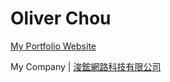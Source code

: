 <h1>Oliver Chou</h1>

<a href="https://chz1004.com">My Portfolio Website</a>

<p>My Company | <a href="https://chunhongweb.com">浚鋐網路科技有限公司</a></p>
